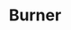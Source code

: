 ---
# This file is licensed under the MIT License (MIT) available on
# http://opensource.org/licenses/MIT.

id: burner
title: "Burner"
titleshort: "Burner"
compat: "hardware"
level: 2
platform:
  - hardware:
    name: hardware
    os:
      - name: hardware
        text: "burner"
        link: "https://burner.pro/bitcoin"
        source: "https://github.com/arx-research/libhalo"
        screenshot: "burnerbtc.png"
        features: "bech32 hardware_wallet legacy_addresses multisig segwit"
        check:
          control: "checkgoodcontrolfull"
          validation: "checkneutralvalidationvariable"
          transparency: "checkgoodtransparencydeterministic"
          environment: "checkgoodenvironmenthardware"
          privacy: "checkneutralprivacyvariable"
          fees: "checkneutralfeecontrolvariable"
---